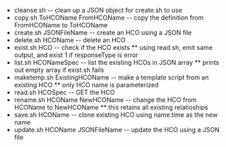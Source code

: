 * cleanse.sh -- clean up a JSON object for create.sh to use
* copy.sh ToHCOName FromHCOName -- copy the definition from FromHCOName to ToHCOName
* create.sh JSONFileName -- create an HCO  using a JSON file
* delete.sh HCOName -- delete an HCO
* exist.sh HCO -- check if the HCO exists
** using read.sh, emit same output, and exist 1 if responseType is error
* list.sh HCONameSpec -- list the existing HCOs in JSON array
** prints out empty array if exist.sh fails
* maketemp.sh ExistingHCOName -- make a template script from an existing HCO
** only HCO name is parameterized
* read.sh HCOSpec  -- GET the HCO
* rename.sh HCOName NewHCOName -- change the HCO from HCOName to NewHCOName
** this retains all existing relatioships
* save.sh HCOName -- clone existing HCO using name.time as the new name
* update.sh HCOName JSONFileName -- update the HCO using a JSON file
